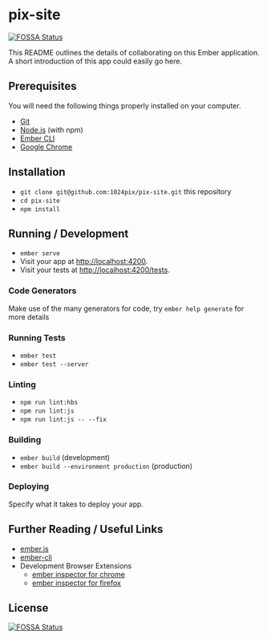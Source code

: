 # pix-site
[![FOSSA Status](https://app.fossa.io/api/projects/git%2Bgithub.com%2F1024pix%2Fpix-site.svg?type=shield)](https://app.fossa.io/projects/git%2Bgithub.com%2F1024pix%2Fpix-site?ref=badge_shield)


This README outlines the details of collaborating on this Ember application.
A short introduction of this app could easily go here.

## Prerequisites

You will need the following things properly installed on your computer.

* [Git](https://git-scm.com/)
* [Node.js](https://nodejs.org/) (with npm)
* [Ember CLI](https://ember-cli.com/)
* [Google Chrome](https://google.com/chrome/)

## Installation

* `git clone git@github.com:1024pix/pix-site.git` this repository
* `cd pix-site`
* `npm install`

## Running / Development

* `ember serve`
* Visit your app at [http://localhost:4200](http://localhost:4200).
* Visit your tests at [http://localhost:4200/tests](http://localhost:4200/tests).

### Code Generators

Make use of the many generators for code, try `ember help generate` for more details

### Running Tests

* `ember test`
* `ember test --server`

### Linting

* `npm run lint:hbs`
* `npm run lint:js`
* `npm run lint:js -- --fix`

### Building

* `ember build` (development)
* `ember build --environment production` (production)

### Deploying

Specify what it takes to deploy your app.

## Further Reading / Useful Links

* [ember.js](https://emberjs.com/)
* [ember-cli](https://ember-cli.com/)
* Development Browser Extensions
  * [ember inspector for chrome](https://chrome.google.com/webstore/detail/ember-inspector/bmdblncegkenkacieihfhpjfppoconhi)
  * [ember inspector for firefox](https://addons.mozilla.org/en-US/firefox/addon/ember-inspector/)


## License
[![FOSSA Status](https://app.fossa.io/api/projects/git%2Bgithub.com%2F1024pix%2Fpix-site.svg?type=large)](https://app.fossa.io/projects/git%2Bgithub.com%2F1024pix%2Fpix-site?ref=badge_large)